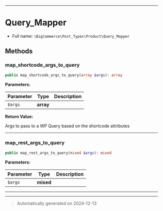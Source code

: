 ***

# Query_Mapper





* Full name: `\BigCommerce\Post_Types\Product\Query_Mapper`




## Methods


### map_shortcode_args_to_query



```php
public map_shortcode_args_to_query(array $args): array
```








**Parameters:**

| Parameter | Type | Description |
|-----------|------|-------------|
| `$args` | **array** |  |


**Return Value:**

Args to pass to a WP Query based on the shortcode attributes




***

### map_rest_args_to_query



```php
public map_rest_args_to_query(mixed $args): mixed
```








**Parameters:**

| Parameter | Type | Description |
|-----------|------|-------------|
| `$args` | **mixed** |  |





***


***
> Automatically generated on 2024-12-13
